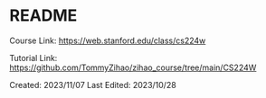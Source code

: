 # README
Course Link: https://web.stanford.edu/class/cs224w

Tutorial Link: https://github.com/TommyZihao/zihao_course/tree/main/CS224W


Created: 2023/11/07
Last Edited: 2023/10/28